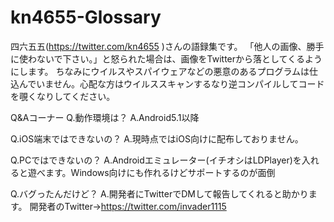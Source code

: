 # kn4655-Glossary
 四六五五(https://twitter.com/kn4655 )さんの語録集です。
 「他人の画像、勝手に使わないで下さい。」と怒られた場合は、画像をTwitterから落としてくるようにします。
 ちなみにウイルスやスパイウェアなどの悪意のあるプログラムは仕込んでいません。心配な方はウイルススキャンするなり逆コンパイルしてコードを覗くなりしてください。
 
 Q&Aコーナー
 Q.動作環境は？
 A.Android5.1以降
 
 Q.iOS端末ではできないの？
 A.現時点ではiOS向けに配布しておりません。
 
 Q.PCではできないの？
 A.Androidエミュレーター(イチオシはLDPlayer)を入れると遊べます。Windows向けにも作れるけどサポートするのが面倒
 
 Q.バグったんだけど？
 A.開発者にTwitterでDMして報告してくれると助かります。
 開発者のTwitter→https://twitter.com/invader1115
